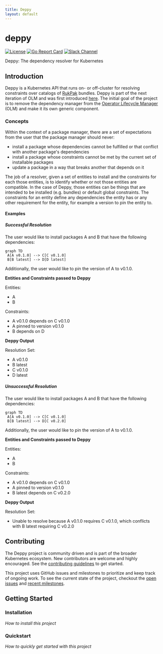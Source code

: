 ```yaml
---
title: Deppy
layout: default
---
```

# deppy

[![License](http://img.shields.io/:license-apache-blue.svg)](http://www.apache.org/licenses/LICENSE-2.0.html)
[![Go Report Card](https://goreportcard.com/badge/github.com/operator-framework/deppy)](https://goreportcard.com/report/github.com/operator-framework/deppy)
[![Slack Channel](https://img.shields.io/badge/chat-4A154B?logo=slack&logoColor=white "Slack Channel")](https://kubernetes.slack.com/archives/C038B7MF75M)

Deppy: The dependency resolver for Kubernetes

## Introduction

Deppy is a Kubernetes API that runs on- or off-cluster for resolving constraints over catalogs of
[RukPak](https://github.com/operator-framework/rukpak) bundles.
Deppy is part of the next iteration of OLM and was first introduced
[here](https://hackmd.io/upiNuoeJTwqNKQJCVMZADw).
The initial goal of the project is to remove the dependency manager from the
[Operator Lifecycle Manager](https://github.com/operator-framework/operator-lifecycle-manager)
(OLM) and make it its own generic component.

### Concepts

Within the context of a package manager, there are a set of expectations from the
user that the package manager should never:

- install a package whose dependencies cannot be fulfilled or that conflict with
another package's dependencies
- install a package whose constraints cannot be met by the current set of installable packages
- update a package in a way that breaks another that depends on it

The job of a resolver, given a set of entities to install and the constraints for
each those entities, is to identify whether or not those entities are compatible.
In the case of Deppy, those entities can be things that are intended to be installed
(e.g. bundles) or default global constraints. The constraints for an entity define any
dependencies the entity has or any other requirement for the entity, for example
a version to pin the entity to.

#### Examples

##### Successful Resolution

The user would like to install packages A and B that have the following dependencies:

```mermaid
graph TD
 A[A v0.1.0] --> C[C v0.1.0]
 B[B latest] --> D[D latest]
```

Additionally, the user would like to pin the version of A to v0.1.0.

**Entities and Constraints passed to Deppy**

Entities:

- A
- B

Constraints:

- A v0.1.0 depends on C v0.1.0
- A pinned to version v0.1.0
- B depends on D

**Deppy Output**

Resolution Set:

- A v0.1.0
- B latest
- C v0.1.0
- D latest

##### Unsuccessful Resolution

The user would like to install packages A and B that have the following dependencies:

```mermaid
graph TD
 A[A v0.1.0] --> C[C v0.1.0]
 B[B latest] --> D[C v0.2.0]
```

Additionally, the user would like to pin the version of A to v0.1.0.

**Entities and Constraints passed to Deppy**

Entities:

- A
- B

Constraints:

- A v0.1.0 depends on C v0.1.0
- A pinned to version v0.1.0
- B latest depends on C v0.2.0

**Deppy Output**

Resolution Set:

- Unable to resolve because A v0.1.0 requires C v0.1.0, which conflicts with
B latest requiring C v0.2.0

## Contributing

The Deppy project is community driven and is part of the broader
Kubernetes ecosystem. New contributors are welcome and
highly encouraged. See the [contributing guidelines](CONTRIBUTING.md) to get started.

This project uses GitHub issues and milestones to prioritize and keep track of
ongoing work. To see the current state of the project, checkout the
[open issues](https://github.com/operator-framework/deppy/issues) and
[recent milestones](https://github.com/operator-framework/deppy/milestones).

## Getting Started

### Installation

*How to install this project*

### Quickstart

*How to quickly get started with this project*
